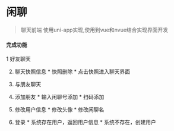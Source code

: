 # 闲聊
> 聊天前端 使用uni-app实现,使用到vue和nvue结合实现界面开发
#### 完成功能
  1 好友聊天
  
  2. 聊天快照信息
    * 快照删除
    * 点击快照进入聊天界面
    
  3. 与朋友聊天
  
  4. 添加朋友
    * 输入闲聊号添加
    * 扫码添加
    
  5. 修改用户信息
    * 修改头像
    * 修改闲聊名
    
  6. 登录
    * 系统存在用户，返回用户信息
    * 系统不存在，创建用户
